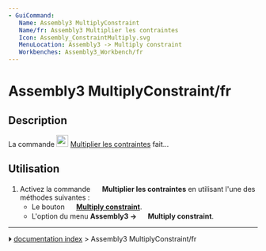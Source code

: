 ```yaml
---
- GuiCommand:
   Name: Assembly3 MultiplyConstraint
   Name/fr: Assembly3 Multiplier les contraintes
   Icon: Assembly_ConstraintMultiply.svg‎‎
   MenuLocation: Assembly3 -> Multiply constraint
   Workbenches: Assembly3_Workbench/fr
---
```


# Assembly3 MultiplyConstraint/fr

## Description

La commande <img alt="" src=images/Assembly_ConstraintMultiply.svg  style="width:24px;"> [Multiplier les contraintes](Assembly3_MultiplyConstraint/fr.md) fait\...

## Utilisation

1.  Activez la commande <img alt="" src=images/Assembly_ConstraintMultiply.svg  style="width:16px;"> **Multiplier les contraintes** en utilisant l\'une des méthodes suivantes :
    -   Le bouton **<img src="images/Assembly_ConstraintMultiply.svg" width=16px> [Multiply constraint](Assembly3_MultiplyConstraint/fr.md)**.
    -   L\'option du menu **Assembly3 → <img src="images/Assembly_ConstraintMultiply.svg" width=16px> Multiply constraint**.



---
⏵ [documentation index](../README.md) > Assembly3 MultiplyConstraint/fr
